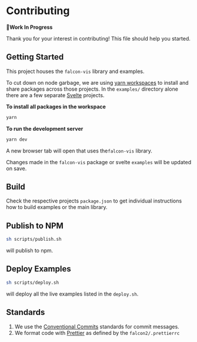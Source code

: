 # Contributing

**🚧Work In Progress**

Thank you for your interest in contributing! This file should help you started.

## Getting Started

This project houses the `falcon-vis` library and examples.

To cut down on node garbage, we are using [yarn workspaces](https://classic.yarnpkg.com/en/docs/workspaces/) to install and share packages across those projects. In the `examples/` directory alone there are a few separate [Svelte](https://svelte.dev/) projects.

**To install all packages in the workspace**

```bash
yarn
```

**To run the development server**

```bash
yarn dev
```

A new browser tab will open that uses the`falcon-vis` library.

Changes made in the `falcon-vis` package or svelte `examples` will be updated on save.

## Build

Check the respective projects `package.json` to get individual instructions how to build examples or the main library.

## Publish to NPM

```bash
sh scripts/publish.sh
```

will publish to npm.

## Deploy Examples

```bash
sh scripts/deploy.sh
```

will deploy all the live examples listed in the `deploy.sh`.

## Standards

1. We use the [Conventional Commits](https://www.conventionalcommits.org/en/v1.0.0/) standards for commit messages.
2. We format code with [Prettier](https://prettier.io/) as defined by the `falcon2/.prettierrc`
